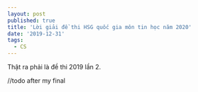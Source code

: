 ```yaml
---
layout: post
published: true
title: 'Lời giải đề thi HSG quốc gia môn tin học năm 2020'
date: '2019-12-31'
tags:
  - CS
---
```

Thật ra phải là đề thi 2019 lần 2.

//todo after my final
